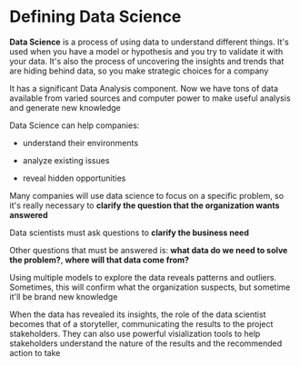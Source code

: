 # Defining Data Science

**Data Science** is a process of using data to understand different things. It's used when you have a model or hypothesis and you try to validate it with your data. It's also the process of uncovering the insights and trends that are hiding behind data, so you make strategic choices for a company

It has a significant Data Analysis component. Now we have tons of data available from varied sources and computer power to make useful analysis and generate new knowledge

Data Science can help companies:

* understand their environments

* analyze existing issues

* reveal hidden opportunities

Many companies will use data science to focus on a specific problem, so it's really necessary to **clarify the question that the organization wants answered**

Data scientists must ask questions to **clarify the business need**

Other questions that must be answered is: **what data do we need to solve the problem?**, **where will that data come from?**

Using multiple models to explore the data reveals patterns and outliers. Sometimes, this will confirm what the organization suspects, but sometime it'll be brand new knowledge

When the data has revealed its insights, the role of the data scientist becomes that of a storyteller, communicating the results to the project stakeholders. They can also use powerful visialization tools to help stakeholders understand the nature of the results and the recommended action to take